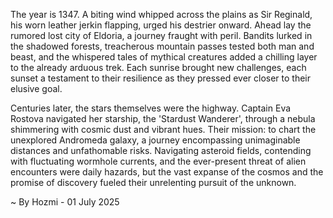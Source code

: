 
The year is 1347.  A biting wind whipped across the plains as Sir Reginald, his worn leather jerkin flapping, urged his destrier onward.  Ahead lay the rumored lost city of Eldoria, a journey fraught with peril.  Bandits lurked in the shadowed forests, treacherous mountain passes tested both man and beast, and the whispered tales of mythical creatures added a chilling layer to the already arduous trek.  Each sunrise brought new challenges, each sunset a testament to their resilience as they pressed ever closer to their elusive goal.

Centuries later, the stars themselves were the highway.  Captain Eva Rostova navigated her starship, the 'Stardust Wanderer', through a nebula shimmering with cosmic dust and vibrant hues.  Their mission: to chart the unexplored Andromeda galaxy, a journey encompassing unimaginable distances and unfathomable risks.  Navigating asteroid fields, contending with fluctuating wormhole currents, and the ever-present threat of alien encounters were daily hazards, but the vast expanse of the cosmos and the promise of discovery fueled their unrelenting pursuit of the unknown.

~ By Hozmi - 01 July 2025
